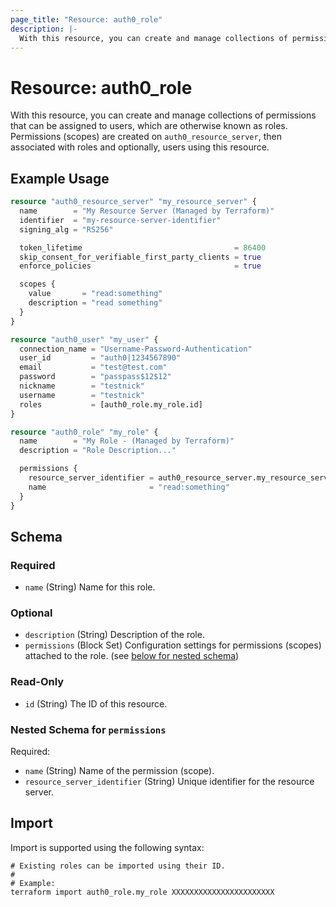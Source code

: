 ```yaml
---
page_title: "Resource: auth0_role"
description: |-
  With this resource, you can create and manage collections of permissions that can be assigned to users, which are otherwise known as roles. Permissions (scopes) are created on auth0_resource_server, then associated with roles and optionally, users using this resource.
---
```


# Resource: auth0_role

With this resource, you can create and manage collections of permissions that can be assigned to users, which are otherwise known as roles. Permissions (scopes) are created on `auth0_resource_server`, then associated with roles and optionally, users using this resource.

## Example Usage

```terraform
resource "auth0_resource_server" "my_resource_server" {
  name        = "My Resource Server (Managed by Terraform)"
  identifier  = "my-resource-server-identifier"
  signing_alg = "RS256"

  token_lifetime                                  = 86400
  skip_consent_for_verifiable_first_party_clients = true
  enforce_policies                                = true

  scopes {
    value       = "read:something"
    description = "read something"
  }
}

resource "auth0_user" "my_user" {
  connection_name = "Username-Password-Authentication"
  user_id         = "auth0|1234567890"
  email           = "test@test.com"
  password        = "passpass$12$12"
  nickname        = "testnick"
  username        = "testnick"
  roles           = [auth0_role.my_role.id]
}

resource "auth0_role" "my_role" {
  name        = "My Role - (Managed by Terraform)"
  description = "Role Description..."

  permissions {
    resource_server_identifier = auth0_resource_server.my_resource_server.identifier
    name                       = "read:something"
  }
}
```

<!-- schema generated by tfplugindocs -->
## Schema

### Required

- `name` (String) Name for this role.

### Optional

- `description` (String) Description of the role.
- `permissions` (Block Set) Configuration settings for permissions (scopes) attached to the role. (see [below for nested schema](#nestedblock--permissions))

### Read-Only

- `id` (String) The ID of this resource.

<a id="nestedblock--permissions"></a>
### Nested Schema for `permissions`

Required:

- `name` (String) Name of the permission (scope).
- `resource_server_identifier` (String) Unique identifier for the resource server.

## Import

Import is supported using the following syntax:

```shell
# Existing roles can be imported using their ID.
#
# Example:
terraform import auth0_role.my_role XXXXXXXXXXXXXXXXXXXXXXX
```
